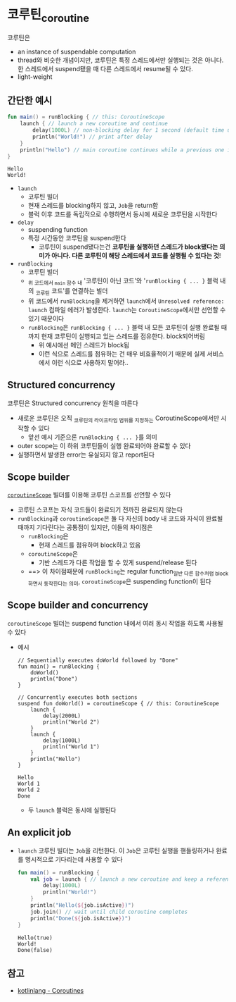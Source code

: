 # 코루틴<sub>coroutine</sub>
코루틴은
- an instance of suspendable computation
- thread와 비슷한 개념이지만, 코루틴은 특정 스레드에서만 실행되는 것은 아니다. 한 스레드에서 suspend됐을 때 다른 스레드에서 resume될 수 있다. 
- light-weight

## 간단한 예시  
```kotlin
fun main() = runBlocking { // this: CoroutineScope
    launch { // launch a new coroutine and continue
        delay(1000L) // non-blocking delay for 1 second (default time unit is ms)
        println("World!") // print after delay
    }
    println("Hello") // main coroutine continues while a previous one is delayed
}
```
```
Hello
World!
```
- `launch`
    - 코루틴 빌더
    - 현재 스레드를 blocking하지 않고, `Job`을 return함
    - 블럭 이후 코드를 독립적으로 수행하면서 동시에 새로운 코루틴을 시작한다
- `delay`
    - suspending function
    - 특정 시간동안 코루틴을 suspend한다
        - 코루틴이 suspend됐다는건 **코루틴을 실행하던 스레드가 block됐다는 의미가 아니다. 다른 코루틴이 해당 스레드에서 코드를 실행될 수 있다는 것**!
- `runBlocking`
    - 코루틴 빌더
    - <sub>위 코드에서 `main` 함수 내</sub> '코루틴이 아닌 코드'와 '`runBlocking { ... }` 블럭 내의 <sub>코루틴</sub> 코드'를 연결하는 빌더
    - 위 코드에서 `runBlocking`을 제거하면 `launch`에서 `Unresolved reference: launch` 컴파일 에러가 발생한다. `launch`는 `CoroutineScope`에서만 선언할 수 있기 때문이다
    - `runBlocking`은 `runBlocking { ... }` 블럭 내 모든 코루틴이 실행 완료될 때까지 현재 코루틴이 실행되고 있는 스레드를 점유한다. block되어버림  
        - 위 예시에선 메인 스레드가 block됨
        - 이런 식으로 스레드를 점유하는 건 매우 비효율적이기 때문에 실제 서비스에서 이런 식으로 사용하지 말어라..  

## Structured concurrency
코루틴은 Structured concurrency 원칙을 따른다 
- 새로운 코루틴은 오직 <sub>코루틴의 라이프타임 범위를 지정하는</sub> CoroutineScope에서만 시작할 수 있다
    - 앞선 예시 기준으론 `runBlocking { ... }`를 의미
- outer scope는 이 하위 코루틴들이 실행 완료되어야 완료할 수 있다
- 실행하면서 발생한 error는 유실되지 않고 report된다

## Scope builder
[`coroutineScope`](https://kotlinlang.org/api/kotlinx.coroutines/kotlinx-coroutines-core/kotlinx.coroutines/coroutine-scope.html) 빌더를 이용해 코루틴 스코프를 선언할 수 있다
- 코루틴 스코프는 자식 코드들이 완료되기 전까진 완료되지 않는다
- `runBlocking`과 `coroutineScope`은 둘 다 자신의 body 내 코드와 자식이 완료될 때까지 기다린다는 공통점이 있지만, 이들의 차이점은
    - `runBlocking`은
        - 현재 스레드를 점유하며 block하고 있음
    - `coroutineScope`은
        - 기반 스레드가 다른 작업을 할 수 있게 suspend/release 된다
    - ==> 이 차이점때문에 `runBlocking`는 regular function<sub>일반 다른 함수처럼 block하면서 동작한다는 의미</sub>, `coroutineScope`은 suspending function이 된다

## Scope builder and concurrency
`coroutineScope` 빌더는 suspend function 내에서 여러 동시 작업을 하도록 사용될 수 있다
- 예시
    ```
    // Sequentially executes doWorld followed by "Done"
    fun main() = runBlocking {
        doWorld()
        println("Done")
    }

    // Concurrently executes both sections
    suspend fun doWorld() = coroutineScope { // this: CoroutineScope
        launch {
            delay(2000L)
            println("World 2")
        }
        launch {
            delay(1000L)
            println("World 1")
        }
        println("Hello")
    }
    ```
    ```
    Hello
    World 1
    World 2
    Done
    ```
    - 두 `launch` 블럭은 동시에 실행된다

## An explicit job
- `launch` 코루틴 빌더는 `Job`을 리턴한다. 이 `Job`은 코루틴 실행을 핸들링하거나 완료를 명시적으로 기다리는데 사용할 수 있다
    ```kotlin
    fun main() = runBlocking {
        val job = launch { // launch a new coroutine and keep a reference to its Job
            delay(1000L)
            println("World!")
        }
        println("Hello(${job.isActive})")
        job.join() // wait until child coroutine completes
        println("Done(${job.isActive})")
    }
    ```
    ```
    Hello(true)
    World!
    Done(false)
    ```

## 참고
- [kotlinlang - Coroutines](https://kotlinlang.org/docs/coroutines-overview.html#tutorials)
